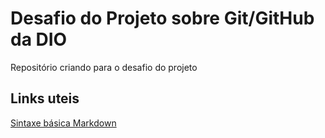 # Desafio do Projeto sobre Git/GitHub da DIO 
Repositório criando para o desafio do projeto

## Links uteis
[Sintaxe básica Markdown](https://www.markdownguide.org/basic-syntax/)
